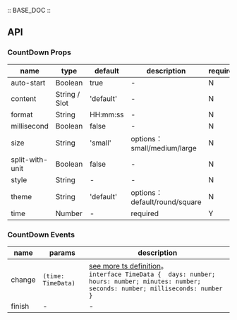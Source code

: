 :: BASE_DOC ::

## API
### CountDown Props

name | type | default | description | required
-- | -- | -- | -- | --
auto-start | Boolean | true | \- | N
content | String / Slot | 'default' | \- | N
format | String | HH:mm:ss | \- | N
millisecond | Boolean | false | \- | N
size | String | 'small' | options：small/medium/large | N
split-with-unit | Boolean | false | \- | N
style | String | - | \- | N
theme | String | 'default' | options：default/round/square | N
time | Number | - | required | Y

### CountDown Events

name | params | description
-- | -- | --
change | `(time: TimeData)` | [see more ts definition](https://github.com/Tencent/tdesign-miniprogram/tree/develop/src/count-down/type.ts)。<br/>`interface TimeData {  days: number; hours: number; minutes: number; seconds: number; milliseconds: number }`<br/>
finish | \- | \-
